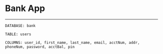 # Bank App

---------------------------

`DATABASE: bank`

`TABLE: users`

`COLUMNS: user_id, first_name, last_name, email, acctNum, addr, phoneNum, password, acctBal, pin`